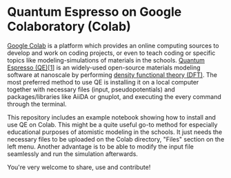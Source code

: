 # Quantum Espresso on Google Colaboratory (Colab)
[Google Colab](https://colab.research.google.com/) is a platform which provides an online computing sources to develop and work on coding projects, or even to teach coding or specific topics like modeling-simulations of materials in the schools.
[Quantum Espresso (QE)](https://www.quantum-espresso.org/)[[1](https://iopscience.iop.org/article/10.1088/0953-8984/21/39/395502/meta?casa_token=g1evgUWAyAAAAAAA:PBNGb3BGEogp8Uq9leLCquTamf_lSoWY6TnAvDilAbX4iAts9OQIpkqhi6l-8f9fHpglr6hDtw)] is an widely-used open-source materials modeling software at nanoscale by performing [density functional theory (DFT)](https://en.wikipedia.org/wiki/Density_functional_theory). The most preferred method to use QE is installing it on a local computer together with necessary files (input, pseudopotentials) and packages/libraries like AiiDA or gnuplot, and executing the every command through the terminal.

This repository includes an example notebook showing how to install and use QE on Colab. This might be a quite useful go-to method for especially educational purposes of atomistic modeling in the schools. It just needs the necessary files to be uploaded on the Colab directory, "Files" section on the left menu. Another advantage is to be able to modify the input file seamlessly and run the simulation afterwards.

You're very welcome to share, use and contribute!
